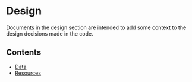 # Design

Documents in the design section are intended to add some context to the design decisions made in the code.

## Contents
* [Data](design/Data.md)
* [Resources](design/Resources.md)